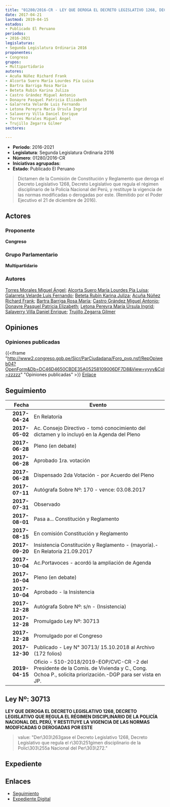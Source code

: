 ```yaml
---
title: "01280/2016-CR - LEY QUE DEROGA EL DECRETO LEGISLATIVO 1268, DECRETO LEGISLATIVO QUE REGULA EL RÉGIMEN DISCIPLINARIO DE LA POLICÍA NACIONAL DEL PERÚ, Y RESTITUYE LA VIGENCIA DE LAS NORMAS MODIFICADAS O DEROGADAS POR ESTE"
date: 2017-04-21
lastmod: 2019-04-15
estados:
- Publicado El Peruano
periodos:
- 2016-2021
legislaturas:
- Segunda Legislatura Ordinaria 2016
proponentes:
- Congreso
grupos:
- Multipartidario
autores:
- Acuña Núñez Richard Frank
- Alcorta Suero María Lourdes Pía Luisa
- Bartra Barriga Rosa María
- Beteta Rubín Karina Juliza
- Castro Grández Miguel Antonio
- Donayre Pasquel Patricia Elizabeth
- Galarreta Velarde Luis Fernando
- Letona Pereyra María Úrsula Ingrid
- Salaverry Villa Daniel Enrique
- Torres Morales Miguel Ángel
- Trujillo Zegarra Gilmer
sectores:

---
```

- **Periodo**: 2016-2021
- **Legislatura**: Segunda Legislatura Ordinaria 2016
- **Número**: 01280/2016-CR
- **Iniciativas agrupadas**: 
- **Estado**: Publicado El Peruano

> Dictamen de la Comisión de Constitución y Reglamento que deroga el Decreto Legislativo 1268, Decreto Legislativo que regula el régimen disciplinario de la Policía Nacional del Perú, y restituye la vigencia de las normas modificadas o derogadas por este. (Remitido por el Poder Ejecutivo el 21 de diciembre de 2016).


## Actores

### Proponente

**Congreso**

### Grupo Parlamentario

**Multipartidario**

### Autores

[Torres Morales Miguel Ángel](mailto:mailto:mtorresm@congreso.gob.pe); [Alcorta Suero María Lourdes Pía Luisa](mailto:mailto:lalcorta@congreso.gob.pe); [Galarreta Velarde Luis Fernando](mailto:mailto:lgalarreta@congreso.gob.pe); [Beteta Rubín Karina Juliza](mailto:mailto:kbeteta@congreso.gob.pe); [Acuña Núñez Richard Frank](mailto:mailto:racuna@congreso.gob.pe); [Bartra Barriga Rosa María](mailto:mailto:rbartra@congreso.gob.pe); [Castro Grández Miguel Antonio](mailto:mailto:macastro@congreso.gob.pe); [Donayre Pasquel Patricia Elizabeth](mailto:mailto:pdonayre@congreso.gob.pe); [Letona Pereyra María Úrsula Ingrid](mailto:mailto:mletona@congreso.gob.pe); [Salaverry Villa Daniel Enrique](mailto:mailto:dsalaverry@congreso.gob.pe); [Trujillo Zegarra Gilmer](mailto:mailto:gtrujilloz@congreso.gob.pe)

## Opiniones

### Opiniones publicadas

{{<iframe "http://www2.congreso.gob.pe/Sicr/ParCiudadana/Foro_pvp.nsf/RepOpiweb04?OpenForm&Db=DC46D4650CBDE35A05258109006DF7D8&View=yyyy&Col=zzzzz" "Opiniones publicadas" >}}
[Enlace](http://www2.congreso.gob.pe/Sicr/ParCiudadana/Foro_pvp.nsf/RepOpiweb04?OpenForm&Db=DC46D4650CBDE35A05258109006DF7D8&View=yyyy&Col=zzzzz)


## Seguimiento

| Fecha | Evento |
|------:|--------|
| **2017-04-24** | En Relatoría |
| **2017-05-02** | Ac. Consejo Directivo - tomó conocimiento del dictamen y lo incluyó en la Agenda del Pleno |
| **2017-06-28** | Pleno (en debate) |
| **2017-06-28** | Aprobado 1ra. votación |
| **2017-06-28** | Dispensado 2da Votación - por Acuerdo del Pleno |
| **2017-07-11** | Autógrafa Sobre Nº: 170 - vence: 03.08.2017 |
| **2017-07-31** | Observado |
| **2017-08-01** | Pasa a... Constitución y Reglamento |
| **2017-08-15** | En comisión Constitución y Reglamento |
| **2017-09-20** | Insistencia Constitución y Reglamento - (mayoría).- En Relatoría 21.09.2017 |
| **2017-10-04** | Ac.Portavoces - acordó la ampliación de Agenda |
| **2017-10-04** | Pleno (en debate) |
| **2017-10-04** | Aprobado - la Insistencia |
| **2017-12-28** | Autógrafa Sobre Nº: s/n - (Insistencia) |
| **2017-12-28** | Promulgado Ley Nº: 30713 |
| **2017-12-28** | Promulgado por el Congreso |
| **2017-12-30** | Publicado - Ley N° 30713/ 15.10.2018 al Archivo (172 folios) |
| **2019-04-15** | Oficio - 510-2018/2019-EOP/CVC-CR -2 del Presidente de la Comis. de Vivienda y C., Cong. Ochoa P., solicita priorización.-DGP para ser vista en JP. |

## Ley Nº: 30713

**LEY QUE DEROGA EL DECRETO LEGISLATIVO 1268, DECRETO LEGISLATIVO QUE REGULA EL RÉGIMEN DISCIPLINARIO DE LA POLICÍA NACIONAL DEL PERÚ, Y RESTITUYE LA VIGENCIA DE LAS NORMAS MODIFICADAS O DEROGADAS POR ESTE**

> value: "Der\303\263gase el Decreto Legislativo 1268, Decreto Legislativo que regula el r\303\251gimen disciplinario de la Polic\303\255a Nacional del Per\303\272."


## Expediente

## Enlaces

- [Seguimiento](http://www2.congreso.gob.pe/Sicr/TraDocEstProc/CLProLey2016.nsf/f7fff46988ca05b1052578e100829cc7/387d8618833d95c405258109007a1b80?OpenDocument)
- [Expediente Digital](http://www2.congreso.gob.pe/Sicr/TraDocEstProc/Expvirt_2011.nsf/visbusqptramdoc1621/01280?opendocument)

